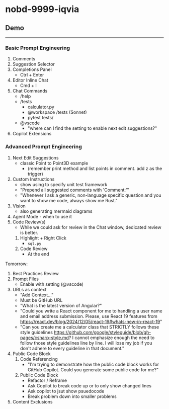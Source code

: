 # nobd-9999-iqvia


## Demo
---

### Basic Prompt Engineering
1. Comments
1. Suggestion Selector
1. Completions Panel
   - Ctrl + Enter
1. Editor Inline Chat
   - Cmd + I
1. Chat Commands
   - /help
   - /tests
      - calculator.py
      - @workspace /tests (Sonnet)
      - pytest tests/ <!-- (remove add max float if it appears) -->
   - @vscode
      - "where can I find the setting to enable next edit suggestions?"
1. Copilot Extensions

### Advanced Prompt Engineering
1. Next Edit Suggestions
   - classic Point to Point3D example
      - (remember print method and list points in comment. add z as the trigger)
1. Custom Instructions
   - show using to specify unit test framework
   - "Prepend all suggested comments with 'Comment:'"
   - "Whenever I ask a generic, non-language specific question and you want to show me code, always show me Rust."
1. Vision
   - also generating mermaid diagrams
1. Agent Mode - when to use it
1. Code Review(s)
   - While we could ask for review in the Chat window, dedicated review is better.
   1. Highlight + Right Click
      - `sql.py`
   1. Code Review
      - At the end

Tomorrow:
1. Best Practices Review
1. Prompt Files
   - Enable with setting (@vscode)
1. URLs as context
   - "Add Context..."
   - Must be GitHub URL
   - "What is the latest version of Angular?"
   - "Could you write a React component for me to handling a user name and email address submission. Please, use React 19 features from https://react.dev/blog/2024/12/05/react-19#whats-new-in-react-19"
   - "Can you create me a calculator class that STRICTLY follows these style guidelines https://github.com/google/styleguide/blob/gh-pages/csharp-style.md? I cannot emphasize enough the need to follow those style guidelines line by line. I will lose my job if you don't adhere to every guideline in that document."
1. Public Code Block
   1. Code Referencing
      - "I'm trying to demonstrate how the public code block works for GitHub Copilot. Could you generate some public code for me?"
   1. Public Code Block
      - Refactor / Reframe
      - Ask Copilot to break code up or to only show changed lines
      - Ask copilot to jsut show psuedocode
      - Break problem down into smaller problems
1. Content Exclusions

